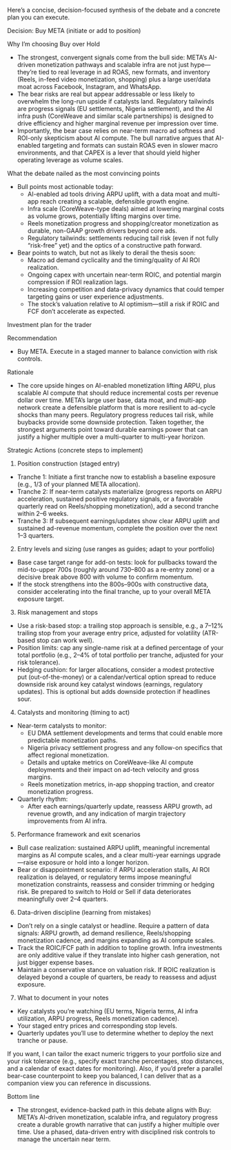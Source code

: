 Here’s a concise, decision-focused synthesis of the debate and a concrete plan you can execute.

Decision: Buy META (initiate or add to position)

Why I’m choosing Buy over Hold
- The strongest, convergent signals come from the bull side: META’s AI-driven monetization pathways and scalable infra are not just hype—they’re tied to real leverage in ad ROAS, new formats, and inventory (Reels, in-feed video monetization, shopping) plus a large user/data moat across Facebook, Instagram, and WhatsApp.
- The bear risks are real but appear addressable or less likely to overwhelm the long-run upside if catalysts land. Regulatory tailwinds are progress signals (EU settlements, Nigeria settlement), and the AI infra push (CoreWeave and similar scale partnerships) is designed to drive efficiency and higher marginal revenue per impression over time.
- Importantly, the bear case relies on near-term macro ad softness and ROI-only skepticism about AI compute. The bull narrative argues that AI-enabled targeting and formats can sustain ROAS even in slower macro environments, and that CAPEX is a lever that should yield higher operating leverage as volume scales.

What the debate nailed as the most convincing points
- Bull points most actionable today:
  - AI-enabled ad tools driving ARPU uplift, with a data moat and multi-app reach creating a scalable, defensible growth engine.
  - Infra scale (CoreWeave-type deals) aimed at lowering marginal costs as volume grows, potentially lifting margins over time.
  - Reels monetization progress and shopping/creator monetization as durable, non-GAAP growth drivers beyond core ads.
  - Regulatory tailwinds: settlements reducing tail risk (even if not fully “risk-free” yet) and the optics of a constructive path forward.
- Bear points to watch, but not as likely to derail the thesis soon:
  - Macro ad demand cyclicality and the timing/quality of AI ROI realization.
  - Ongoing capex with uncertain near-term ROIC, and potential margin compression if ROI realization lags.
  - Increasing competition and data-privacy dynamics that could temper targeting gains or user experience adjustments.
  - The stock’s valuation relative to AI optimism—still a risk if ROIC and FCF don’t accelerate as expected.

Investment plan for the trader

Recommendation
- Buy META. Execute in a staged manner to balance conviction with risk controls.

Rationale
- The core upside hinges on AI-enabled monetization lifting ARPU, plus scalable AI compute that should reduce incremental costs per revenue dollar over time. META’s large user base, data moat, and multi-app network create a defensible platform that is more resilient to ad-cycle shocks than many peers. Regulatory progress reduces tail risk, while buybacks provide some downside protection. Taken together, the strongest arguments point toward durable earnings power that can justify a higher multiple over a multi-quarter to multi-year horizon.

Strategic Actions (concrete steps to implement)
1) Position construction (staged entry)
- Tranche 1: Initiate a first tranche now to establish a baseline exposure (e.g., 1/3 of your planned META allocation).
- Tranche 2: If near-term catalysts materialize (progress reports on ARPU acceleration, sustained positive regulatory signals, or a favorable quarterly read on Reels/shopping monetization), add a second tranche within 2–6 weeks.
- Tranche 3: If subsequent earnings/updates show clear ARPU uplift and sustained ad-revenue momentum, complete the position over the next 1–3 quarters.

2) Entry levels and sizing (use ranges as guides; adapt to your portfolio)
- Base case target range for add-on tests: look for pullbacks toward the mid-to-upper 700s (roughly around 730–800 as a re-entry zone) or a decisive break above 800 with volume to confirm momentum.
- If the stock strengthens into the 800s–900s with constructive data, consider accelerating into the final tranche, up to your overall META exposure target.

3) Risk management and stops
- Use a risk-based stop: a trailing stop approach is sensible, e.g., a 7–12% trailing stop from your average entry price, adjusted for volatility (ATR-based stop can work well).
- Position limits: cap any single-name risk at a defined percentage of your total portfolio (e.g., 2–4% of total portfolio per tranche, adjusted for your risk tolerance).
- Hedging cushion: for larger allocations, consider a modest protective put (out-of-the-money) or a calendar/vertical option spread to reduce downside risk around key catalyst windows (earnings, regulatory updates). This is optional but adds downside protection if headlines sour.

4) Catalysts and monitoring (timing to act)
- Near-term catalysts to monitor:
  - EU DMA settlement developments and terms that could enable more predictable monetization paths.
  - Nigeria privacy settlement progress and any follow-on specifics that affect regional monetization.
  - Details and uptake metrics on CoreWeave-like AI compute deployments and their impact on ad-tech velocity and gross margins.
  - Reels monetization metrics, in-app shopping traction, and creator monetization progress.
- Quarterly rhythm:
  - After each earnings/quarterly update, reassess ARPU growth, ad revenue growth, and any indication of margin trajectory improvements from AI infra.

5) Performance framework and exit scenarios
- Bull case realization: sustained ARPU uplift, meaningful incremental margins as AI compute scales, and a clear multi-year earnings upgrade—raise exposure or hold into a longer horizon.
- Bear or disappointment scenario: if ARPU acceleration stalls, AI ROI realization is delayed, or regulatory terms impose meaningful monetization constraints, reassess and consider trimming or hedging risk. Be prepared to switch to Hold or Sell if data deteriorates meaningfully over 2–4 quarters.

6) Data-driven discipline (learning from mistakes)
- Don’t rely on a single catalyst or headline. Require a pattern of data signals: ARPU growth, ad demand resilience, Reels/shopping monetization cadence, and margins expanding as AI compute scales.
- Track the ROIC/FCF path in addition to topline growth. Infra investments are only additive value if they translate into higher cash generation, not just bigger expense bases.
- Maintain a conservative stance on valuation risk. If ROIC realization is delayed beyond a couple of quarters, be ready to reassess and adjust exposure.

7) What to document in your notes
- Key catalysts you’re watching (EU terms, Nigeria terms, AI infra utilization, ARPU progress, Reels monetization cadence).
- Your staged entry prices and corresponding stop levels.
- Quarterly updates you’ll use to determine whether to deploy the next tranche or pause.

If you want, I can tailor the exact numeric triggers to your portfolio size and your risk tolerance (e.g., specify exact tranche percentages, stop distances, and a calendar of exact dates for monitoring). Also, if you’d prefer a parallel bear-case counterpoint to keep you balanced, I can deliver that as a companion view you can reference in discussions.

Bottom line
- The strongest, evidence-backed path in this debate aligns with Buy: META’s AI-driven monetization, scalable infra, and regulatory progress create a durable growth narrative that can justify a higher multiple over time. Use a phased, data-driven entry with disciplined risk controls to manage the uncertain near term.